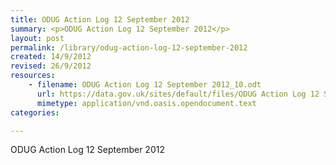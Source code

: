```yaml
---
title: ODUG Action Log 12 September 2012
summary: <p>ODUG Action Log 12 September 2012</p>
layout: post
permalink: /library/odug-action-log-12-september-2012
created: 14/9/2012
revised: 26/9/2012
resources:
    - filename: ODUG Action Log 12 September 2012_10.odt
      url: https://data.gov.uk/sites/default/files/ODUG Action Log 12 September 2012_10.odt
      mimetype: application/vnd.oasis.opendocument.text
categories:

---
```


<p>ODUG Action Log 12 September 2012</p>
